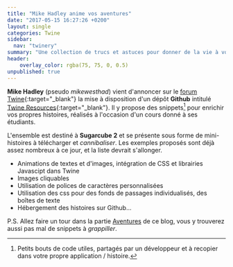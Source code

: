 ```yaml
---
title: "Mike Hadley anime vos aventures"
date: "2017-05-15 16:27:26 +0200"
layout: single
categories: Twine
sidebar:
  nav: "twinery"
summary: "Une collection de trucs et astuces pour donner de la vie à vos histoires sous Twine."
header:
    overlay_color: rgba(75, 75, 0, 0.5)
unpublished: true
---
```


**Mike Hadley** (pseudo *mikewesthad*) vient d'annoncer sur le [forum Twine](http://twinery.org/forum/){:target="_blank"} la mise à disposition d'un dépôt **Github** intitulé [Twine Resources](https://github.com/mikewesthad/twine-resources){:target="_blank"}. Il y propose des snippets[^snippets] pour enrichir vos propres histoires, réalisés à l'occasion d'un cours donné à ses étudiants.

L'ensemble est destiné à **Sugarcube 2** et se présente sous forme de mini-histoires à télécharger et *cannibaliser*. Les exemples proposés sont déjà assez nombreux à ce jour, et la liste devrait s'allonger.

* Animations de textes et d'images, intégration de CSS et librairies Javascipt dans Twine
* Images cliquables
* Utilisation de polices de caractères personnalisées
* Utilisation des css pour des fonds de passages individualisés, des boîtes de texte
* Hébergement des histoires sur Github...

P.S. Allez faire un tour dans la partie [Aventures](/aventures) de ce blog, vous y trouverez aussi pas mal de snippets à *grappiller*.

[^snippets]: Petits bouts de code utiles, partagés par un développeur et à recopier dans votre propre application / histoire.
